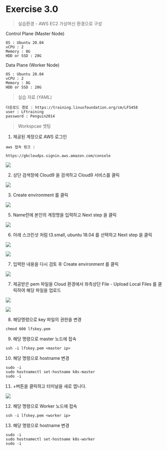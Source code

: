 # Exercise 3.0


> 실습환경 - AWS EC2 가상머신 환경으로 구성

Control Plane (Master Node)
```
OS : Ubuntu 20.04
vCPU : 2
Memory : 8G
HDD or SSD : 20G
```
Data Plane (Worker Node)
```
OS : Ubuntu 20.04
vCPU : 2
Memory : 8G
HDD or SSD : 20G
```

> 실습 자료 (YAML)

```
다운로드 경로 : https://training.linuxfoundation.org/cm/LFS458
user : LFtraining
password : Penguin2014
```

> Workspcae 셋팅

1. 제공된 계정으로 AWS 로그인

```
aws 접속 링크 :

https://gkcloudps.signin.aws.amazon.com/console
```

![](../img/awslogin.png)


2. 상단 검색창에 Cloud9 을 검색하고 Cloud9 서비스를 클릭

![](../img/cloud9.png)

3. Create environment 를 클릭

![](../img/create.png)

5. Name란에 본인의 계정명을 입력하고 Next step 을 클릭

![](../img/name.png)

6. 아래 스크린샷 처럼 t3.small, ubuntu 18.04 를 선택하고 Next step 을 클릭

![](../img/t3.png)

![](../img/ubuntu.png)

7. 입력한 내용을 다시 검토 후 Create environment 를 클릭

![](../img/next.png)

7. 제공받은 pem 파일을 Cloud 환경에서 좌측상단 File - Upload Local Files 를 클릭하여 해당 파일을 업로드

![](../img/uploadfile.png)

![](../img/key.png)


8. 해당명령으로 key 파일의 권한을 변경

```
chmod 600 lfskey.pem
```

9. 해당 명령으로 master 노드에 접속
```
ssh -i lfskey.pem <master ip>
```

10. 해당 명령으로 hostname 변경

```
sudo -i
sudo hostnamectl set-hostname k8s-master
sudo -i
```

 11. +버튼을 클릭하고 터미널을 새로 엽니다.

![](../img/terminal.png)


 12. 해당 명령으로 Worker 노드에 접속
```
ssh -i lfskey.pem <worker ip>
```

 13. 해당 명령으로 hostname 변경

```
sudo -i
sudo hostnamectl set-hostname k8s-worker
sudo -i
```
